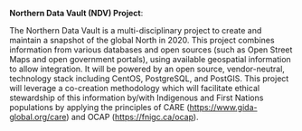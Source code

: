 **Northern Data Vault (NDV) Project**:

The Northern Data Vault is a multi-disciplinary project to create and maintain a snapshot of the global North in 2020. This project combines information from various databases and open sources (such as Open Street Maps and open government portals), using available geospatial information to allow integration. It will be powered by an open source, vendor-neutral, technology stack including CentOS, PostgreSQL, and PostGIS.  This project will leverage a co-creation methodology which will facilitate ethical stewardship of this information by/with Indigenous and First Nations populations by applying the principles of CARE (https://www.gida-global.org/care) and OCAP (https://fnigc.ca/ocap).

